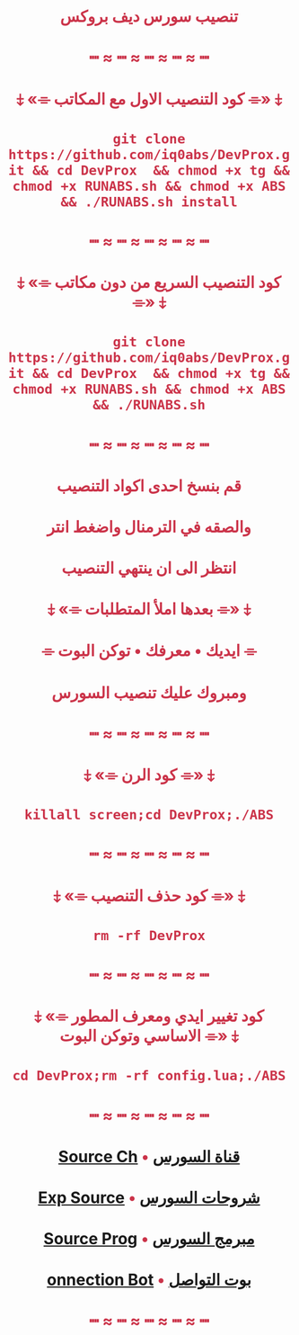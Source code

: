 # <p align="center" style="color:#cb3349" > تنصيب سورس ديف بروكس
# <p align="center" style="color:#cb3349" > ┉ ≈ ┉ ≈ ┉ ≈ ┉ ≈ ┉
# <p align="center" style="color:#cb3349" > ⤈ «⌯ كود التنصيب الاول مع المكاتب ⌯» ⤈


# <p align="center" style="color:#cb3349" > `git clone https://github.com/iq0abs/DevProx.git && cd DevProx  && chmod +x tg && chmod +x RUNABS.sh && chmod +x ABS && ./RUNABS.sh install`

# <p align="center" style="color:#cb3349" > ┉ ≈ ┉ ≈ ┉ ≈ ┉ ≈ ┉
# <p align="center" style="color:#cb3349" > ⤈ «⌯ كود التنصيب السريع من دون مكاتب ⌯» ⤈

# <p align="center" style="color:#cb3349" > `git clone https://github.com/iq0abs/DevProx.git && cd DevProx  && chmod +x tg && chmod +x RUNABS.sh && chmod +x ABS && ./RUNABS.sh`

# <p align="center" style="color:#cb3349" > ┉ ≈ ┉ ≈ ┉ ≈ ┉ ≈ ┉
# <p align="center" style="color:#cb3349" > قم بنسخ احدى اكواد التنصيب
# <p align="center" style="color:#cb3349" > والصقه في الترمنال واضغط انتر
# <p align="center" style="color:#cb3349" > انتظر الى ان ينتهي التنصيب
# <p align="center" style="color:#cb3349" > ⤈ «⌯ بعدها املأ المتطلبات ⌯» ⤈
# <p align="center" style="color:#cb3349" > ⌯ ايديك • معرفك • توكن البوت ⌯
# <p align="center" style="color:#cb3349" > ومبروك عليك تنصيب السورس
# <p align="center" style="color:#cb3349" > ┉ ≈ ┉ ≈ ┉ ≈ ┉ ≈ ┉
# <p align="center" style="color:#cb3349" > ⤈ «⌯ كود الرن ⌯» ⤈

# <p align="center" style="color:#cb3349" > `killall screen;cd DevProx;./ABS`

# <p align="center" style="color:#cb3349" > ┉ ≈ ┉ ≈ ┉ ≈ ┉ ≈ ┉
# <p align="center" style="color:#cb3349" > ⤈ «⌯ كود حذف التنصيب ⌯» ⤈

# <p align="center" style="color:#cb3349" > `rm -rf DevProx`

# <p align="center" style="color:#cb3349" > ┉ ≈ ┉ ≈ ┉ ≈ ┉ ≈ ┉
# <p align="center" style="color:#cb3349" > ⤈ «⌯ كود تغيير ايدي ومعرف المطور الاساسي وتوكن البوت ⌯» ⤈

# <p align="center" style="color:#cb3349" > `cd DevProx;rm -rf config.lua;./ABS`

# <p align="center" style="color:#cb3349" > ┉ ≈ ┉ ≈ ┉ ≈ ┉ ≈ ┉
# <p align="center" style="color:#cb3349" > [Source Ch](https://t.me/Dev_Prox) • [قناة السورس](https://t.me/Dev_Prox)
# <p align="center" style="color:#cb3349" > [Exp Source](https://t.me/Exp_Dev) • [شروحات السورس](https://t.me/Exp_Dev)
# <p align="center" style="color:#cb3349" > [Source Prog](https://t.me/IQ_ABS) • [مبرمج السورس](https://t.me/IQ_ABS)
# <p align="center" style="color:#cb3349" > [onnection Bot](https://t.me/IQA_bot) • [بوت التواصل](https://t.me/IQA_bot)
# <p align="center" style="color:#cb3349" > ┉ ≈ ┉ ≈ ┉ ≈ ┉ ≈ ┉
